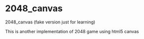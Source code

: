 2048_canvas
===========

2048_canvas (fake version just for learning)

This is another implementation of 2048 game using html5 canvas
